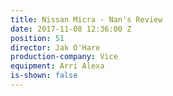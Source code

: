 ```yaml
---
title: Nissan Micra - Nan's Review
date: 2017-11-08 12:36:00 Z
position: 51
director: Jak O'Hare
production-company: Vice
equipment: Arri Alexa
is-shown: false
---
```



